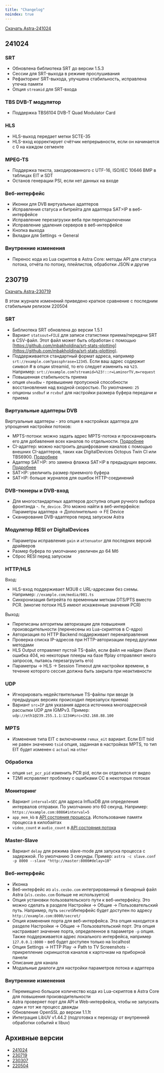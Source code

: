 ```yaml
---
title: "Changelog"
noindex: true
---
```


[Скачать Astra-241024](https://cdn.cesbo.com/astra/builds/astra-241024)

## 241024

### SRT

- Обновлена библиотека SRT до версии 1.5.3
- Сессии для SRT-выхода в режиме прослушивания
- Рефакторинг SRT-выхода, улучшена стабильность, исправлена утечка памяти
- Опция `streamid` для SRT-входа

### TBS DVB-T модулятор

- Поддержка TBS6104 DVB-T Quad Modulator Card

### HLS

- HLS-выход передает метки SCTE-35
- HLS-вход корректирует счётчик непрерывности, если он начинается с 0 на каждом сегменте

### MPEG-TS

- Поддержка текста, закодированного с UTF-16, ISO/IEC 10646 BMP в таблицах EIT и SDT
- Останов генерации PSI, если нет данных на входе

### Веб-интерфейс

- Иконки для DVB виртуальных адаптеров
- Исправления статуса и битрейта для адаптера SAT>IP в веб-интерфейсе
- Исправление перезагрузки веба при переподключении
- Исправление удаления серверов в веб-интерфейсе
- Кнопка выхода
- Вкладки для Settings -> General

### Внутренние изменения

- Перенос кода из Lua скриптов в Astra Core: методы API для статуса потока, отчёта по потоку, плейлистов, обработки JSON и другие

## 230719

[Скачать Astra-230719](https://cdn.cesbo.com/astra/builds/astra-230719)

В этом журнале изменений приведено краткое сравнение с последним стабильным релизом 220504

### SRT

- Библиотека SRT обновлена до версии 1.5.1
- Вариант `statsout=FILE` для записи статистики приема/передачи SRT в CSV-файл. Этот файл может быть обработан с помощью [https://github.com/mbakholdina/srt-stats-plotting](https://github.com/mbakholdina/srt-stats-plotting).
- Поддерживается стандартный формат адреса, например `srt://example.com?passphrase=12345`. Если ваш адрес содержит символ # в опции streamid, то его следует изменить на `%23`. Например: `srt://example.com?streamid=%23!::r=LaminorTV,m=request`
- Повышенная стабильность приема
- опция `oheadbw` - превышение пропускной способности восстановления над входной скоростью. По умолчанию: `25`
- опционы `sndbuf` и `rcvbuf` для настройки размера буфера передачи и приема

### Виртуальные адаптеры DVB

Виртуальные адаптеры - это опция в настройках адаптера для упрощения настройки потоков:

- MPTS-потоки: можно задать адрес MPTS-потока и просканировать его для добавления всех каналов по отдельности. [Подробнее](https://help.cesbo.com/astra/receiving/ip/mpts-via-udp)
- CI-адаптер: можно настроить дешифрование каналов с помощью внешних CI-адаптеров, таких как DigitalDevices Octopus Twin CI или TBS6900. [Подробнее](https://help.cesbo.com/astra/receiving/dvb/external-ci)
- Адаптер SAT>IP: это замена флажка SAT>IP в предыдущих версиях. [Подробнее](https://help.cesbo.com/astra/receiving/dvb/satip-client)
- SAT>IP: увеличить размер приемного буфера
- SAT>IP: больше журналов для ошибок HTTP-соединений

### DVB-тюнеры и DVB-вход

- Для многостандартных адаптеров доступна опция ручного выбора фронтэнда -. `fe_device`. Это можно найти в веб-интерфейсе: Параметры адаптера -> Дополнительно -> FE Device
- Сканирование DVB-адаптеров перед запуском Astra

### Модулятор RESI от DigitalDevices

- Параметры исправления `gain` и `attenuator` для последних версий драйверов
- Размер буфера по умолчанию увеличен до 64 Мб
- Сброс RESI перед запуском

### HTTP/HLS

Вход:

- HLS-вход поддерживает M3U8 с URL-адресами без схемы. Например: `//example.com/media/001.ts`
- Синхронизация битрейта по временным меткам DTS/PTS вместо PCR. (многие потоки HLS имеют искаженные значения PCR)

Выход:

- Переписаны алгоритмы авторизации для повышения производительности (перенесены из Lua-скриптов в C-ядро)
- Авторизация по HTTP Backend поддерживает перенаправления
- Проверка списка IP-адресов при HTTP-авторизации перед другими методами
- HLS Output отправляет пустой TS-файл, если файл не найден (была ошибка 404, но некоторые плееры на базе ffplay отправляют много запросов, пытаясь перезагрузить его)
- Параметры -> HLS -> Session Timeout для настройки времени, в течение которого сессия должна быть закрыта при неактивности

### UDP

- Игнорировать недействительные TS-файлы при вводе (в предыдущих версиях происходил перезапуск приема)
- Вариант `src=IP` для указания адреса источника многоадресной рассылки UDP для IGMPv3. Пример: `udp://eth1@239.255.1.1:1234#src=192.168.88.100`

### MPTS

- Изменение типа EIT с включением `remux_eit` вариант. Если EIT tsid не равен значению `tsid` опция, заданная в настройках MPTS, то тип EIT будет изменен с `actual` на `other`

### Обработка

- опция `set_pcr_pid` изменить PCR pid, если он отделился от видео
- T2MI исправляет проблему с ошибками CC в некоторых потоках

### Мониторинг

- Вариант `interval=SEC` для адреса InfluxDB для определения интервалов отправки. По умолчанию это 60 секунд. Например: `https://example.com:8086#interval=5`
- `app_mem_kb` в [API состояния процесса](https://help.cesbo.com/astra/admin-guide/api/process). Использование памяти процесса в килобайтах
- `video_count` и `audio_count` в [API состояния потока](https://help.cesbo.com/astra/admin-guide/api/stream#get-stream-status)

### Master-Slave

- Вариант `delay` для режима slave-mode для запуска процесса с задержкой. По умолчанию 3 секунды. Пример: `astra -c slave.conf -p 8000 --slave "http://master:8000#delay=10"`

### Веб-интерфейс

- Иконка
- Веб-интерфейс из `als.cesbo.com` интегрированный в бинарный файл Astra (`als.cesbo.com` больше не используется)
- Опция установки пользовательского пути к веб-интерфейсу. Это можно сделать в разделе Настройки -> Общие -> Пользовательский путь. Например, путь `secret`Интерфейс будет доступен по адресу `http://example.com:8000/secret/`
- Опция изменения порта для веб-интерфейса. Эта опция находится в разделе Настройки -> Общие -> Пользовательский порт. Эта опция настраивает значение порта, определенное в параметре `-p` опция. Также поддерживается адрес локального интерфейса, например `127.0.0.1:8000` - веб будет доступен только на localhost
- Опция Settings -> HTTP Play -> Path to TV Screenshots - прикрепление скриншотов каналов к карточкам на приборной панели
- Описание для канала
- Модальные диалоги для настройки параметров потока и адаптера

### Внутренние изменения

- Перемещено большое количество кода из Lua-скриптов в Astra Core для повышения производительности
- Astra проверяет порт для API и Web-интерфейса, чтобы не запускать один и тот же процесс дважды
- Обновление OpenSSL до версии 1.1.1t
- Интеграция LibUV v1.44.2 (подготовка к переходу от внутренней обработки событий к libuv)

## Архивные версии

- [241024](https://cdn.cesbo.com/astra/builds/astra-241024)
- [230719](https://cdn.cesbo.com/astra/builds/astra-230719)
- [230307](https://cdn.cesbo.com/astra/builds/astra-230307)
- [220504](https://cdn.cesbo.com/astra/builds/astra-220504)

